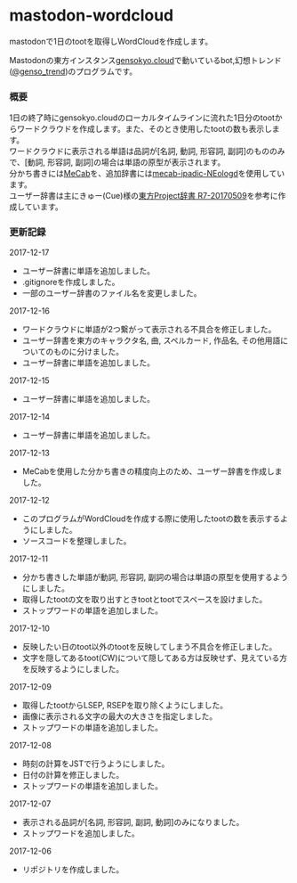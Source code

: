 # mastodon-wordcloud
mastodonで1日のtootを取得しWordCloudを作成します。

Mastodonの東方インスタンス[gensokyo.cloud](https://gensokyo.cloud)で動いているbot,幻想トレンド([@genso_trend](https://gensokyo.cloud/@genso_trend))のプログラムです。

### 概要

1日の終了時にgensokyo.cloudのローカルタイムラインに流れた1日分のtootからワードクラウドを作成します。また、そのとき使用したtootの数も表示します。<br>
ワードクラウドに表示される単語は品詞が[名詞, 動詞, 形容詞, 副詞]のもののみで、[動詞, 形容詞, 副詞]の場合は単語の原型が表示されます。<br>
分かち書きには[MeCab](http://taku910.github.io/mecab/)を、追加辞書には[mecab-ipadic-NEologd](https://github.com/neologd/mecab-ipadic-neologd)を使用しています。<br>
ユーザー辞書は主にきゅー(Cue)様の[東方Project辞書 R7-20170509](http://9lab.jp/works/dic/th-dic.html)を参考に作成しています。

### 更新記録

2017-12-17
- ユーザー辞書に単語を追加しました。
- .gitignoreを作成しました。
- 一部のユーザー辞書のファイル名を変更しました。

2017-12-16
- ワードクラウドに単語が2つ繋がって表示される不具合を修正しました。
- ユーザー辞書を東方のキャラクタ名, 曲, スペルカード, 作品名, その他用語についてのものに分けました。
- ユーザー辞書に単語を追加しました。

2017-12-15
- ユーザー辞書に単語を追加しました。

2017-12-14
- ユーザー辞書に単語を追加しました。

2017-12-13
- MeCabを使用した分かち書きの精度向上のため、ユーザー辞書を作成しました。

2017-12-12
- このプログラムがWordCloudを作成する際に使用したtootの数を表示するようにしました。
- ソースコードを整理しました。

2017-12-11
- 分かち書きした単語が動詞, 形容詞, 副詞の場合は単語の原型を使用するようにしました。
- 取得したtootの文を取り出すときtootとtootでスペースを設けました。
- ストップワードの単語を追加しました。

2017-12-10
- 反映したい日のtoot以外のtootを反映してしまう不具合を修正しました。
- 文字を隠してあるtoot(CW)について隠してある方は反映せず、見えている方を反映するようにしました。

2017-12-09
- 取得したtootからLSEP, RSEPを取り除くようにしました。
- 画像に表示される文字の最大の大きさを指定しました。
- ストップワードの単語を追加しました。

2017-12-08
- 時刻の計算をJSTで行うようにしました。
- 日付の計算を修正しました。
- ストップワードの単語を追加しました。

2017-12-07
- 表示される品詞が[名詞, 形容詞, 副詞, 動詞]のみになりました。
- ストップワードを追加しました。

2017-12-06
- リポジトリを作成しました。
